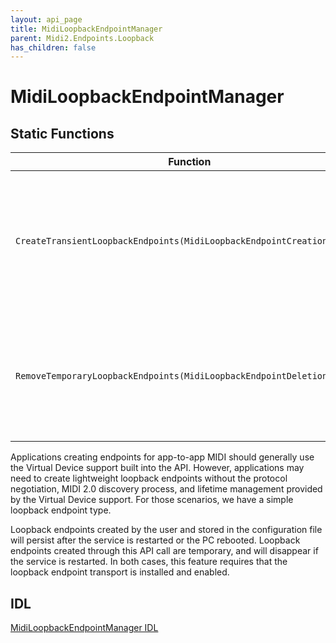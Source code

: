 ```yaml
---
layout: api_page
title: MidiLoopbackEndpointManager
parent: Midi2.Endpoints.Loopback
has_children: false
---
```


# MidiLoopbackEndpointManager

## Static Functions

| Function | Description |
| -------- | ----------- |
| `CreateTransientLoopbackEndpoints(MidiLoopbackEndpointCreationConfig)` | Create a pair of loopback endpoints which will live until removed through the API or the service is restarted. |
| `RemoveTemporaryLoopbackEndpoints(MidiLoopbackEndpointDeletionConfig)` | Remove a pair of temporary loopback endpoints when provided their association Id Guid. |

Applications creating endpoints for app-to-app MIDI should generally use the Virtual Device support built into the API. However, applications may need to create lightweight loopback endpoints without the protocol negotiation, MIDI 2.0 discovery process, and lifetime management provided by the Virtual Device support. For those scenarios, we have a simple loopback endpoint type.

Loopback endpoints created by the user and stored in the configuration file will persist after the service is restarted or the PC rebooted. Loopback endpoints created through this API call are temporary, and will disappear if the service is restarted. In both cases, this feature requires that the loopback endpoint transport is installed and enabled.

## IDL

[MidiLoopbackEndpointManager IDL](https://github.com/microsoft/MIDI/blob/main/src/app-sdk/winrt-endpoints-loopback/MidiLoopbackEndpointManager.idl)